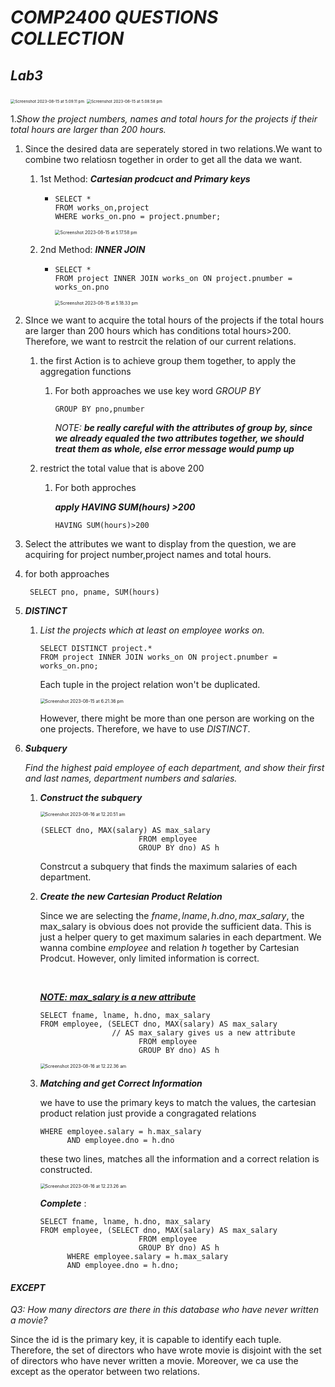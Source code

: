 # *COMP2400 QUESTIONS COLLECTION* 

## ***Lab3***

<img src="/Users/arvinyan/Library/Application Support/typora-user-images/Screenshot 2023-08-15 at 5.09.11 pm.png" alt="Screenshot 2023-08-15 at 5.09.11 pm" style="zoom:45%;" />

<img src="/Users/arvinyan/Library/Application Support/typora-user-images/Screenshot 2023-08-15 at 5.08.58 pm.png" alt="Screenshot 2023-08-15 at 5.08.58 pm" style="zoom:45%;" />

1.*Show the project numbers, names and total hours for the projects if their total hours are larger than 200* *hours.*

1. Since the desired data are seperately stored in two relations.We want to combine two relatiosn together in order to get all the data we want. 

   1. 1st Method: ***Cartesian prodcuct and Primary keys***

      - ```postgresql
        SELECT *
        FROM works_on,project 
        WHERE works_on.pno = project.pnumber;
        ```

        <img src="/Users/arvinyan/Library/Application Support/typora-user-images/Screenshot 2023-08-15 at 5.17.58 pm.png" alt="Screenshot 2023-08-15 at 5.17.58 pm" style="zoom:50%;" />

   2. 2nd Method: ***INNER JOIN***

      - ```
        SELECT *
        FROM project INNER JOIN works_on ON project.pnumber = works_on.pno
        ```

        <img src="/Users/arvinyan/Library/Application Support/typora-user-images/Screenshot 2023-08-15 at 5.18.33 pm.png" alt="Screenshot 2023-08-15 at 5.18.33 pm" style="zoom:50%;" />	

2. SInce we want to acquire the total hours of the projects if the total hours are larger than 200 hours which has conditions total  hours$>$200. Therefore, we want to restrcit the relation of our current relations. 

   1. the first Action is to achieve group them together, to apply the aggregation functions 

      1. For both approaches we use key word *GROUP BY* 

         ```postgresql
         GROUP BY pno,pnumber
         ```

         *NOTE:* ***be really careful with the attributes of group by, since we already equaled the two attributes together, we should treat them as whole, else error message would pump up***  

   2. restrict the total value that is above 200 

      1. For both approches 

         ***apply HAVING SUM(hours) >200***

         ```postgresql
         HAVING SUM(hours)>200
         ```

3.  Select the attributes we want to display from the question, we are acquiring for project number,project names and total hours.

   1. for both approaches 

      ```postgresql
       SELECT pno, pname, SUM(hours)
      ```



2. ***DISTINCT*** 

   1. *List the projects which at least on employee works on.*

      ```postgresql
      SELECT DISTINCT project.*
      FROM project INNER JOIN works_on ON project.pnumber = works_on.pno;
      ```

      Each tuple in the project relation won't be duplicated.

      <img src="/Users/arvinyan/Library/Application Support/typora-user-images/Screenshot 2023-08-15 at 6.21.36 pm.png" alt="Screenshot 2023-08-15 at 6.21.36 pm" style="zoom:50%;" />

      However, there might be more than one person are working on the one projects. Therefore, we have to use *DISTINCT*.

3. ***Subquery*** 

   *Find the highest paid employee of each department, and show their first and last names, department numbers and salaries.*

   1. ***Construct the subquery***		

      <img src="/Users/arvinyan/Desktop/Screenshot 2023-08-16 at 12.20.51 am.png" alt="Screenshot 2023-08-16 at 12.20.51 am" style="zoom:50%;" />

      ```postgresql
      (SELECT dno, MAX(salary) AS max_salary
                            FROM employee
                            GROUP BY dno) AS h
      ```

      Constrcut a subquery that finds the maximum salaries of each department.

   2. ***Create the new Cartesian Product Relation***

      Since we are selecting the $fname, lname,h.dno,max\_salary$, the max_salary is obvious does not provide the sufficient data. This is just a helper query to get maximum salaries in each department. We wanna combine $employee$ and relation $h$ together by Cartesian Prodcut. However, only limited information is correct. 

      ​	

      <u>***NOTE: max_salary is a new attribute***</u> 

      ```postgresql
      SELECT fname, lname, h.dno, max_salary
      FROM employee, (SELECT dno, MAX(salary) AS max_salary
                      // AS max_salary gives us a new attribute 
                            FROM employee
                            GROUP BY dno) AS h
      ```

      <img src="/Users/arvinyan/Library/Application Support/typora-user-images/Screenshot 2023-08-16 at 12.22.36 am.png" alt="Screenshot 2023-08-16 at 12.22.36 am" style="zoom:50%;" />

   3. ***Matching and get Correct Information*** 

      we have to use the primary keys to match the values, the cartesian product relation just provide a congragated relations

      ```postgresql
      WHERE employee.salary = h.max_salary
            AND employee.dno = h.dno
      ```

      these two lines, matches all the information and a correct relation is constructed. 

      <img src="/Users/arvinyan/Library/Application Support/typora-user-images/Screenshot 2023-08-16 at 12.23.26 am.png" alt="Screenshot 2023-08-16 at 12.23.26 am" style="zoom:50%;" />

      ***Complete*** :

      ```postgresql
      SELECT fname, lname, h.dno, max_salary
      FROM employee, (SELECT dno, MAX(salary) AS max_salary
                            FROM employee
                            GROUP BY dno) AS h
            WHERE employee.salary = h.max_salary
            AND employee.dno = h.dno;
      ```

      

#### ***EXCEPT*** 

*Q3: How many directors are there in this database who have never written a movie?*

Since the id is the primary key, it is capable to identify each tuple. Therefore, the set of directors who have wrote movie is disjoint with the set of directors who have never written a movie. Moreover, we ca use the except as the operator between two relations. 